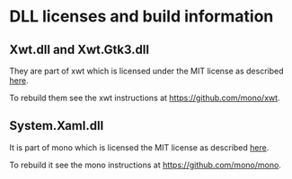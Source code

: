 # DLL licenses and build information

## Xwt.dll and Xwt.Gtk3.dll

They are part of xwt which is licensed under the MIT license as described [here](https://github.com/mono/xwt/blob/master/LICENSE.txt).

To rebuild them see the xwt instructions at <https://github.com/mono/xwt>.

## System.Xaml.dll

It is part of mono which is licensed the MIT license as described [here](https://github.com/mono/mono/blob/master/LICENSE).

To rebuild it see the mono instructions at <https://github.com/mono/mono>.
